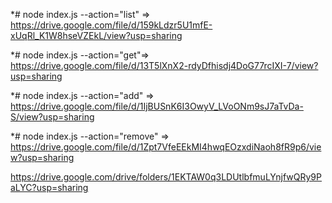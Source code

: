 \*# node index.js --action="list" =>
https://drive.google.com/file/d/159kLdzr5U1mfE-xUqRl_K1W8hseVZEkL/view?usp=sharing

\*# node index.js --action="get"=>
https://drive.google.com/file/d/13T5lXnX2-rdyDfhisdj4DoG77rcIXI-7/view?usp=sharing

\*# node index.js --action="add" =>
https://drive.google.com/file/d/1IjBUSnK6I3OwyV_LVoONm9sJ7aTvDa-S/view?usp=sharing

\*# node index.js --action="remove" =>
https://drive.google.com/file/d/1Zpt7VfeEEkMI4hwqEOzxdiNaoh8fR9p6/view?usp=sharing

https://drive.google.com/drive/folders/1EKTAW0q3LDUtlbfmuLYnjfwQRy9PaLYC?usp=sharing
